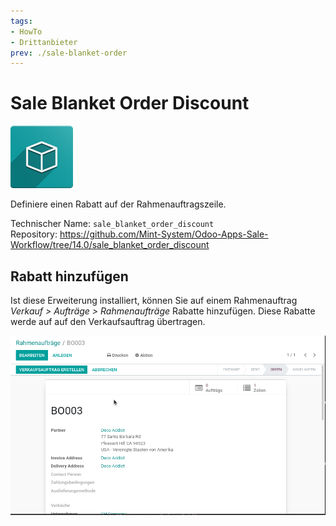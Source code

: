 ```yaml
---
tags:
- HowTo
- Drittanbieter
prev: ./sale-blanket-order
---
```

# Sale Blanket Order Discount
![icon_oms_box](assets/icon_oms_box.png)

Definiere einen Rabatt auf der Rahmenauftragszeile.

Technischer Name: `sale_blanket_order_discount`\
Repository: <https://github.com/Mint-System/Odoo-Apps-Sale-Workflow/tree/14.0/sale_blanket_order_discount>

## Rabatt hinzufügen

Ist diese Erweiterung installiert, können Sie auf einem Rahmenauftrag *Verkauf > Aufträge > Rahmenaufträge* Rabatte hinzufügen. Diese Rabatte werde auf auf den Verkaufsauftrag übertragen.

![Sale Blanket Order Discount](assets/Sale%20Blanket%20Order%20Discount.gif)